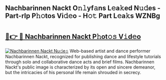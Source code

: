 ## Nachbarinnen Nackt O𝚗𝚕yf𝚊ns L𝚎a𝚔ed N𝚞𝚍es - Part-rIp P𝚑𝚘tos Vi𝚍𝚎o - H𝚘𝚝 Part L𝚎a𝚔s WZNBg

# <h2><a href="http://kf33ua0.oniu.top/?m=Nachbarinnen+Nackt">🔗👉 🔴 Nachbarinnen Nackt P𝚑ot𝚘𝚜 V𝚒d𝚎o</a></h2>

[![Nachbarinnen Nackt Nu𝚍e𝚜](https://i.imgur.com/0qMVB7G.gif)](http://kf33ua0.oniu.top/?m=Nachbarinnen+Nackt)
Web-based artist and dance performer Nachbarinnen Nackt, recognized for publishing dance and lifestyle tutorials through solo and collaborative dance acts and brief films. Nachbarinnen Nackt's public image is characterized by its open and sincere demeanor, but the intricacies of his personal life remain shrouded in secrecy.  
